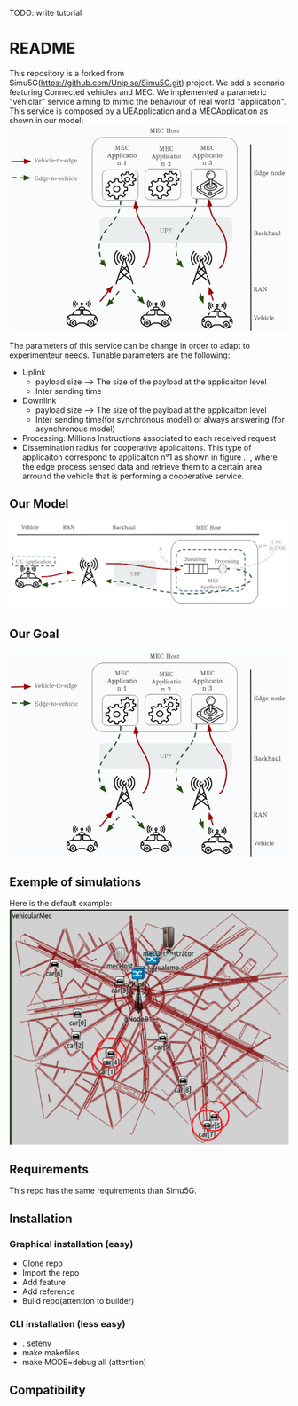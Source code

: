 TODO: write tutorial

#  README

This repository is a forked from Simu5G(https://github.com/Unipisa/Simu5G.git) project.
We add a scenario featuring Connected vehicles and MEC. We implemented a parametric "vehiclar" service aiming to mimic the behaviour of real world "application".
This service is composed by a UEApplication and a MECApplication as shown in our model: 
![image](illustrations/model.png)



The parameters of this service can be change in order to adapt to experimenteur needs. Tunable parameters are the following:  

- Uplink
  - payload size --> The size of the payload at the applicaiton level
  - Inter sending time 
- Downlink
  - payload size --> The size of the payload at the applicaiton level
  - Inter sending time(for synchronous model) or always answering (for asynchronous model)
- Processing: Millions Instructions associated to each received request 
- Dissemination radius for cooperative applicaitons. This type of applicaiton correspond to applicaiton n°1 as shown in figure .. , where the edge process sensed data and retrieve them to a certain area arround the vehicle that is performing a cooperative service. 

## Our Model 

![Model](illustrations/system.png)



## Our Goal

![image](illustrations/goal.png)


## Exemple of simulations

Here is the default example:
![image](illustrations/experiment.png)



## Requirements 
This repo has the same requirements than Simu5G. 

## Installation 
### Graphical installation (easy)
- Clone repo
- Import the repo
- Add feature
- Add reference
- Build repo(attention to builder)
### CLI installation (less easy)
- . setenv
- make makefiles 
- make MODE=debug all (attention)


## Compatibility 

